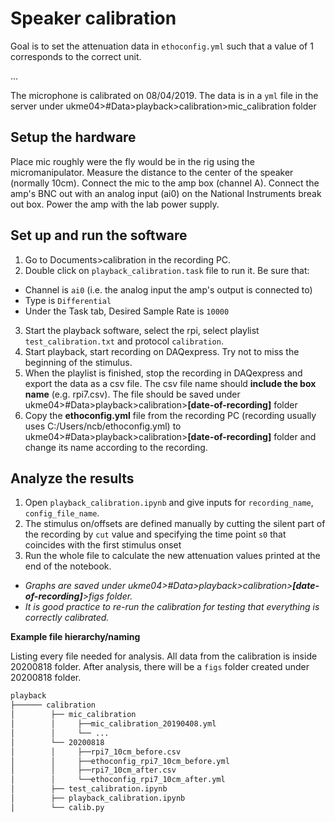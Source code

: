 # Speaker calibration
Goal is to set the attenuation data in `ethoconfig.yml` such that a value of 1 corresponds to the correct unit.

...

The microphone is calibrated on 08/04/2019. The data is in a `yml` file in the server under ukme04>#Data>playback>calibration>mic_calibration folder

## Setup the hardware
Place mic roughly were the fly would be in the rig using the micromanipulator.
Measure the distance to the center of the speaker (normally 10cm).
Connect the mic to the amp box (channel A).
Connect the amp's BNC out with an analog input (ai0) on the National Instruments break out box.
Power the amp with the lab power supply.

## Set up and run the software
1. Go to Documents>calibration in the recording PC.
2. Double click on `playback_calibration.task` file to run it.
Be sure that:
 - Channel is `ai0` (i.e. the analog input the amp's output is connected to)
 - Type is `Differential`
 - Under the Task tab, Desired Sample Rate is `10000`
3. Start the playback software, select the rpi, select playlist `test_calibration.txt` and protocol `calibration`.
4. Start playback, start recording on DAQexpress. Try not to miss the beginning of the stimulus.
5. When the playlist is finished, stop the recording in DAQexpress and export the data as a csv file. The csv file name should **include the box name** (e.g. rpi7.csv). The file should be saved under ukme04>#Data>playback>calibration>**[date-of-recording]** folder
6. Copy the **ethoconfig.yml** file from the recording PC (recording usually uses C:/Users/ncb/ethoconfig.yml) to ukme04>#Data>playback>calibration>**[date-of-recording]** folder and change its name according to the recording.

## Analyze the results
1. Open `playback_calibration.ipynb` and give inputs for `recording_name`, `config_file_name`.
2. The stimulus on/offsets are defined manually by cutting the silent part of the recording by `cut` value and specifying the time point `s0` that coincides with the first stimulus onset
3. Run the whole file to calculate the new attenuation values printed at the end of the notebook.

 - *Graphs are saved under ukme04>#Data>playback>calibration>**[date-of-recording]**>figs folder.*
 - *It is good practice to re-run the calibration for testing that everything is correctly calibrated.*

**Example file hierarchy/naming**

Listing every file needed for analysis. All data from the calibration is inside 20200818 folder. After analysis, there will be a `figs` folder created under 20200818 folder.

```bash
playback
├────── calibration
│        ├── mic_calibration
│        │     ├──mic_calibration_20190408.yml
│        │     └── ...
│        └── 20200818
│        │     ├──rpi7_10cm_before.csv
│        │     ├──ethoconfig_rpi7_10cm_before.yml
│        │     ├──rpi7_10cm_after.csv
│        │     └──ethoconfig_rpi7_10cm_after.yml
│        ├── test_calibration.ipynb
│        ├── playback_calibration.ipynb
│        └── calib.py
```


